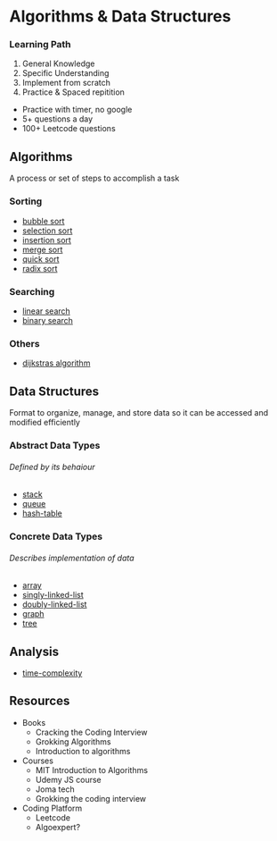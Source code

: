 # Algorithms & Data Structures

### Learning Path
1. General Knowledge 
2. Specific Understanding 
3. Implement from scratch
4. Practice & Spaced repitition 
- Practice with timer, no google
- 5+ questions a day
- 100+ Leetcode questions

## Algorithms
A process or set of steps to accomplish a task

### Sorting
- [bubble sort](algorithms/bubble-sort.md)
- [selection sort](algorithms/selection-sort.md)
- [insertion sort](algorithms/insertion-sort.md)
- [merge sort](algorithms/merge-sort.md)
- [quick sort](algorithms/quick-sort.md)
- [radix sort](algorithms/radix-sort.md)

### Searching
- [linear search](algorithms/linear-search.md)
- [binary search](algorithms/binary-search.md)

### Others
- [dijkstras algorithm](algorithms/dijkstras-algorithm.md)

## Data Structures
Format to organize, manage, and store data so it can be accessed and modified efficiently

### Abstract Data Types
###### Defined by its behaiour
- [stack](data-structures/stack.md)
- [queue](data-structures/queue.md)
- [hash-table](data-structures/hash-table.md)

### Concrete Data Types
###### Describes implementation of data
- [array](data-structures/array.md)
- [singly-linked-list](data-structures/singly-linked-list.md)
- [doubly-linked-list](data-structures/doubly-linked-list.md)
- [graph](data-structures/graph.md)
- [tree](data-structures/tree.md)

## Analysis
- [time-complexity](time-complexity.md)

## Resources
- Books
	- Cracking the Coding Interview
	- Grokking Algorithms
	- Introduction to algorithms
- Courses 
	- MIT Introduction to Algorithms 
	- Udemy JS course
	- Joma tech
	- Grokking the coding interview
- Coding Platform
	- Leetcode
	- Algoexpert?
